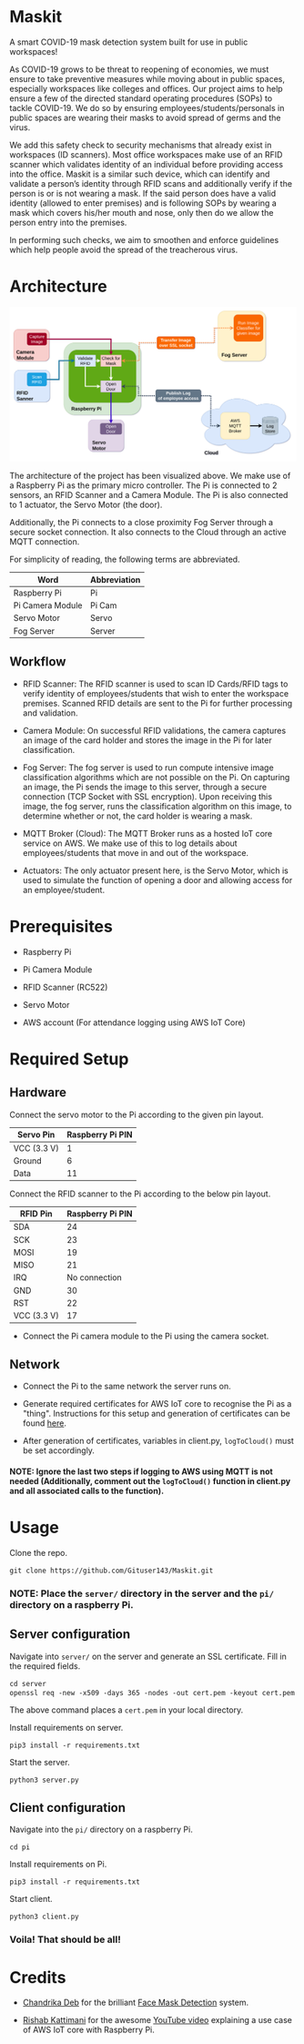 Maskit
======

A smart COVID-19 mask detection system built for use in public workspaces!

As COVID-19 grows to be threat to reopening of economies, we must ensure to take preventive measures while moving about in public spaces, especially workspaces like colleges and offices. Our project aims to help ensure a few of the directed standard operating procedures (SOPs) to tackle COVID-19. We do so by ensuring employees/students/personals in public spaces are wearing their masks to avoid spread of germs and the virus.

We add this safety check to security mechanisms that already exist in workspaces (ID scanners). Most office workspaces make use of an RFID scanner which validates identity of an individual before providing access into the office. Maskit is a similar such device, which can identify and validate a person’s identity through RFID scans and additionally verify if the person is or is not wearing a mask. If the said person does have a valid identity (allowed to enter premises) and is following SOPs by wearing a mask which covers his/her mouth and nose, only then do we allow the person entry into the premises.

In performing such checks, we aim to smoothen and enforce guidelines which help people avoid the spread of the treacherous virus.

Architecture
============

![arch](images/arch.png)

The architecture of the project has been visualized above. We make use of a Raspberry Pi as the primary micro controller. The Pi is connected to 2 sensors, an RFID Scanner and a Camera Module. The Pi is also connected to 1 actuator, the Servo Motor (the door).

Additionally, the Pi connects to a close proximity Fog Server through a secure socket connection. It also connects to the Cloud through an active MQTT connection.

For simplicity of reading, the following terms are abbreviated.

| Word             | Abbreviation |
|------------------|--------------|
| Raspberry Pi     | Pi           |
| Pi Camera Module | Pi Cam       |
| Servo Motor      | Servo        |
| Fog Server       | Server       |

Workflow
--------

-	RFID Scanner: The RFID scanner is used to scan ID Cards/RFID tags to verify identity of employees/students that wish to enter the workspace premises. Scanned RFID details are sent to the Pi for further processing and validation.

-	Camera Module: On successful RFID validations, the camera captures an image of the card holder and stores the image in the Pi for later classification.

-	Fog Server: The fog server is used to run compute intensive image classification algorithms which are not possible on the Pi. On capturing an image, the Pi sends the image to this server, through a secure connection (TCP Socket with SSL encryption). Upon receiving this image, the fog server, runs the classification algorithm on this image, to determine whether or not, the card holder is wearing a mask.

-	MQTT Broker (Cloud): The MQTT Broker runs as a hosted IoT core service on AWS. We make use of this to log details about employees/students that move in and out of the workspace.

-	Actuators: The only actuator present here, is the Servo Motor, which is used to simulate the function of opening a door and allowing access for an employee/student.

Prerequisites
=============

-	Raspberry Pi

-	Pi Camera Module

-	RFID Scanner (RC522)

-	Servo Motor

-	AWS account (For attendance logging using AWS IoT Core)

Required Setup
==============

Hardware
--------

Connect the servo motor to the Pi according to the given pin layout.

| Servo Pin   | Raspberry Pi PIN |
|-------------|------------------|
| VCC (3.3 V) | 1                |
| Ground      | 6                |
| Data        | 11               |

Connect the RFID scanner to the Pi according to the below pin layout.

| RFID Pin    | Raspberry Pi PIN |
|-------------|------------------|
| SDA         | 24               |
| SCK         | 23               |
| MOSI        | 19               |
| MISO        | 21               |
| IRQ         | No connection    |
| GND         | 30               |
| RST         | 22               |
| VCC (3.3 V) | 17               |

-	Connect the Pi camera module to the Pi using the camera socket.

Network
-------

-	Connect the Pi to the same network the server runs on.

-	Generate required certificates for AWS IoT core to recognise the Pi as a "thing". Instructions for this setup and generation of certificates can be found [here](https://youtu.be/kPLafcrng-c).

-	After generation of certificates, variables in client.py, `logToCloud()` must be set accordingly.

#### NOTE: Ignore the last two steps if logging to AWS using MQTT is not needed (Additionally, comment out the `logToCloud()` function in client.py and all associated calls to the function).

Usage
=====

Clone the repo.

```
git clone https://github.com/Gituser143/Maskit.git
```

### NOTE: Place the `server/` directory in the server and the `pi/` directory on a raspberry Pi.

Server configuration
--------------------

Navigate into `server/` on the server and generate an SSL certificate. Fill in the required fields.

```
cd server
openssl req -new -x509 -days 365 -nodes -out cert.pem -keyout cert.pem
```

The above command places a `cert.pem` in your local directory.

Install requirements on server.

```
pip3 install -r requirements.txt
```

Start the server.

```
python3 server.py
```

Client configuration
--------------------

Navigate into the `pi/` directory on a raspberry Pi.

```
cd pi
```

Install requirements on Pi.

```
pip3 install -r requirements.txt
```

Start client.

```
python3 client.py
```

### Voila! That should be all!

Credits
=======

-	[Chandrika Deb](https://github.com/chandrikadeb7) for the brilliant [Face Mask Detection](https://github.com/chandrikadeb7/Face-Mask-Detection) system.

-	[Rishab Kattimani](https://github.com/RishabKattimani) for the awesome [YouTube video](https://youtu.be/kPLafcrng-c) explaining a use case of AWS IoT core with Raspberry Pi.
